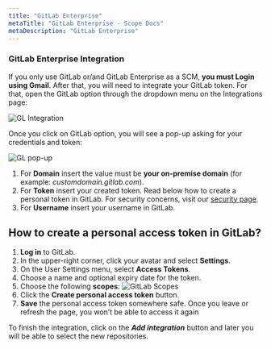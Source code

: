 ```yaml
---
title: "GitLab Enterprise"
metaTitle: "GitLab Enterprise - Scope Docs"
metaDescription: "GitLab Enterprise"
---
```


### GitLab Enterprise Integration

If you only use GitLab or/and GitLab Enterprise as a SCM, **you must Login using Gmail**. After that, you will need to integrate your GitLab token. For that, open the GitLab option through the dropdown menu on the Integrations page:

![GL Integration](https://user-images.githubusercontent.com/48650098/79743945-cfa51880-8305-11ea-8843-8c1af22d5b7d.png)

Once you click on GitLab option, you will see a pop-up asking for your credentials and token:

![GL pop-up](https://user-images.githubusercontent.com/48650098/79744469-acc73400-8306-11ea-98dc-256da261a559.png)

1. For **Domain** insert the value must be **your on-premise domain** (for example: *customdomain.gitlab.com*).
2. For **Token** insert your created token. Read below how to create a personal token in GitLab. For security concerns, visit our [security page](https://docs.scope.ink/company-information/7-security "security page").
3. For **Username** insert your username in GitLab.

## How to create a personal access token in GitLab?

1. **Log in** to GitLab.
2. In the upper-right corner, click your avatar and select **Settings**.
3. On the User Settings menu, select **Access Tokens**.
4. Choose a name and optional expiry date for the token.
5. Choose the following **scopes**:
![GitLab Scopes](https://user-images.githubusercontent.com/48650098/81071792-7cc28800-8ee5-11ea-8a01-6a713a616a2c.png)
6. Click the **Create personal access token** button.
7. **Save** the personal access token somewhere safe. Once you leave or refresh the page, you won’t be able to access it again

To finish the integration, click on the ***Add integration*** button and later you will be able to select the new repositories.